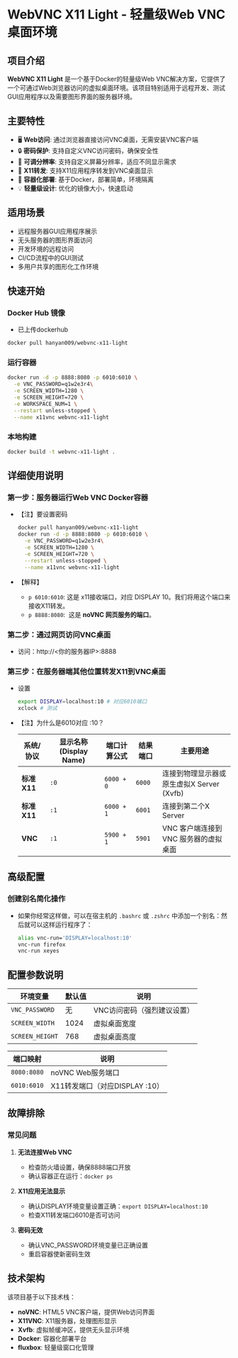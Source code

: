 # WebVNC X11 Light - 轻量级Web VNC桌面环境

## 项目介绍

**WebVNC X11 Light** 是一个基于Docker的轻量级Web VNC解决方案，它提供了一个可通过Web浏览器访问的虚拟桌面环境。该项目特别适用于远程开发、测试GUI应用程序以及需要图形界面的服务器环境。

## 主要特性

- 🖥️ **Web访问**: 通过浏览器直接访问VNC桌面，无需安装VNC客户端
- 🔒 **密码保护**: 支持自定义VNC访问密码，确保安全性
- 📐 **可调分辨率**: 支持自定义屏幕分辨率，适应不同显示需求
- 🔄 **X11转发**: 支持X11应用程序转发到VNC桌面显示
- 🐳 **容器化部署**: 基于Docker，部署简单，环境隔离
- 💡 **轻量级设计**: 优化的镜像大小，快速启动

## 适用场景

- 远程服务器GUI应用程序展示
- 无头服务器的图形界面访问
- 开发环境的远程访问
- CI/CD流程中的GUI测试
- 多用户共享的图形化工作环境

## 快速开始

### Docker Hub 镜像

* 已上传dockerhub

``` bash
docker pull hanyan009/webvnc-x11-light
```

### 运行容器

```bash
docker run -d -p 8888:8080 -p 6010:6010 \
  -e VNC_PASSWORD=q1w2e3r4\
  -e SCREEN_WIDTH=1280 \
  -e SCREEN_HEIGHT=720 \
  -e WORKSPACE_NUM=1 \
  --restart unless-stopped \
  --name x11vnc webvnc-x11-light
```

### 本地构建

```bash
docker build -t webvnc-x11-light .
```

## 详细使用说明

### 第一步：服务器运行Web VNC Docker容器

- 【注】要设置密码
    
    ```bash
    docker pull hanyan009/webvnc-x11-light
    docker run -d -p 8888:8080 -p 6010:6010 \
      -e VNC_PASSWORD=q1w2e3r4\
      -e SCREEN_WIDTH=1280 \
      -e SCREEN_HEIGHT=720 \
      --restart unless-stopped \
      --name x11vnc webvnc-x11-light
    
    ```
    
- 【解释】
    - `p 6010:6010`: 这是 x11接收端口，对应 DISPLAY 10。我们将用这个端口来接收X11转发。
    - `p 8888:8080`:  这是 **noVNC 网页服务的端口**。
    

### 第二步：通过网页访问VNC桌面

- 访问：http://<你的服务器IP>:8888

### 第三步：在服务器端其他位置转发X11到VNC桌面

- 设置
    
    ```bash
    export DISPLAY=localhost:10 # 对应6010端口
    xclock # 测试
    ```
    
- 【注】为什么是6010对应 :10？
    
    
    | **系统/协议** | **显示名称 (Display Name)** | **端口计算公式** | **结果端口** | **主要用途** |
    | --- | --- | --- | --- | --- |
    | **标准 X11** | `:0` | `6000 + 0` | `6000` | 连接到物理显示器或原生虚拟X Server (Xvfb) |
    | **标准 X11** | `:1` | `6000 + 1` | `6001` | 连接到第二个X Server |
    | **VNC** | `:1` | `5900 + 1` | `5901` | VNC 客户端连接到 VNC 服务器的虚拟桌面 |

## 高级配置

### 创建别名简化操作

- 如果你经常这样做，可以在宿主机的 `.bashrc` 或 `.zshrc` 中添加一个别名：然后就可以这样运行程序了：
    
    ```bash
    alias vnc-run='DISPLAY=localhost:10'
    vnc-run firefox
    vnc-run xeyes
    ```

## 配置参数说明

| 环境变量 | 默认值 | 说明 |
|---------|--------|------|
| `VNC_PASSWORD` | 无 | VNC访问密码（强烈建议设置） |
| `SCREEN_WIDTH` | 1024 | 虚拟桌面宽度 |
| `SCREEN_HEIGHT` | 768 | 虚拟桌面高度 |

| 端口映射 | 说明 |
|---------|------|
| `8080:8080` | noVNC Web服务端口 |
| `6010:6010` | X11转发端口（对应DISPLAY :10） |

## 故障排除

### 常见问题

1. **无法连接Web VNC**
   - 检查防火墙设置，确保8888端口开放
   - 确认容器正在运行：`docker ps`

2. **X11应用无法显示**
   - 确认DISPLAY环境变量设置正确：`export DISPLAY=localhost:10`
   - 检查X11转发端口6010是否可访问

3. **密码无效**
   - 确认VNC_PASSWORD环境变量已正确设置
   - 重启容器使新密码生效

## 技术架构

该项目基于以下技术栈：
- **noVNC**: HTML5 VNC客户端，提供Web访问界面
- **X11VNC**: X11服务器，处理图形显示
- **Xvfb**: 虚拟帧缓冲区，提供无头显示环境
- **Docker**: 容器化部署平台
- **fluxbox**: 轻量级窗口化管理
